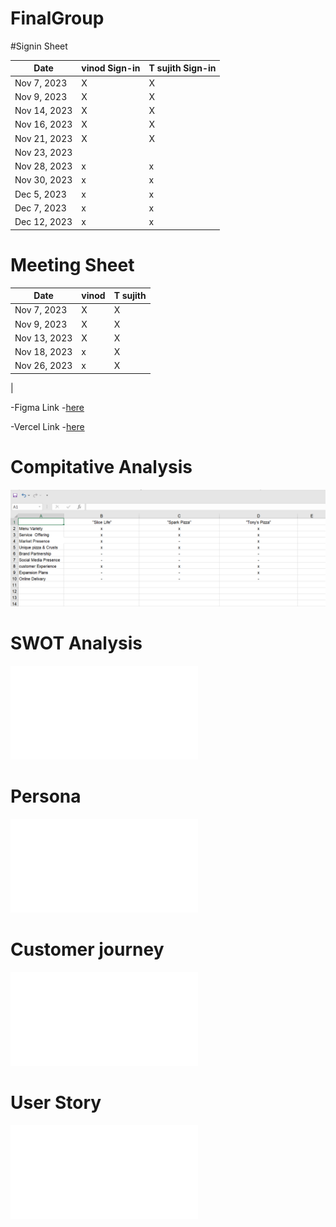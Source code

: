 # FinalGroup

#Signin Sheet

| Date        | vinod Sign-in    | T sujith Sign-in |
|-------------|------------------|------------------|
| Nov 7, 2023 |      X           |       X          |
| Nov 9, 2023 |      X           |       X          |            
| Nov 14, 2023|      X           |       X          |
| Nov 16, 2023|      X           |       X          |
| Nov 21, 2023|      X           |       X          |
| Nov 23, 2023|                  |                  |
| Nov 28, 2023|      x           |        x         |
| Nov 30, 2023|      x           |        x         |
| Dec 5, 2023 |      x           |        x         |
| Dec 7, 2023 |      x           |         x        |
| Dec 12, 2023|      x            |          x       |





# Meeting Sheet


| Date        |     vinod        |     T sujith     |
|-------------|------------------|------------------|
| Nov 7, 2023 |       X          |       X          |
| Nov 9, 2023 |       X          |       X          |            
| Nov 13, 2023|       X          |       X          |
| Nov 18, 2023|       x          |       X          |
| Nov 26, 2023|       x          |       X          |
|


-Figma Link -[here](https://www.figma.com/file/H2SJBQ2W9R4aHBhBLboOrx/NextUI-Figma-Kit-(Community)-(Community)?type=design&node-id=0-1&mode=design&t=tcGr5SgsZ5NV0obA-0)

-Vercel Link -[here](https://final-group.vercel.app/)

# Compitative Analysis  
![Screenshot of compitativeAnalysis preview](CompitativeAnalysis.png)

# SWOT Analysis
![Swot file preview](SWOTAnalysis.md)

# Persona
![Persona file preview](Persona.md)

# Customer journey
![Customer file preview](CustomerJourney.md)

# User Story
![User file preview](UserStory.md)
